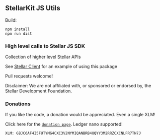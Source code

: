 ## StellarKit JS Utils

Build:

    npm install
    npm run dist

### High level calls to Stellar JS SDK

Collection of higher level Stellar APIs

See [Stellar Client](https://github.com/StellarKit/stellar-client) for an example of using this package

Pull requests welcome!

Disclaimer: We are not affiliated with, or sponsored or endorsed by, the Stellar Development Foundation.

### Donations

If you like the code, a donation would be appreciated. Even a single XLM!

Click here for the [`donation page`](https://stellarkit.io/#/donate). Ledger nano supported!

    XLM: GBJC6AF4I5FUTYMG4CXC3V2NYMIQANBRB4UQYY3M2RRZCXCNLFR7TN7J
